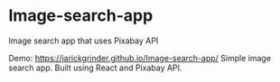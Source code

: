 # Image-search-app
Image search app that uses Pixabay API 

Demo:  https://jarickgrinder.github.io/Image-search-app/
Simple image search app. Built using React and Pixabay API.
